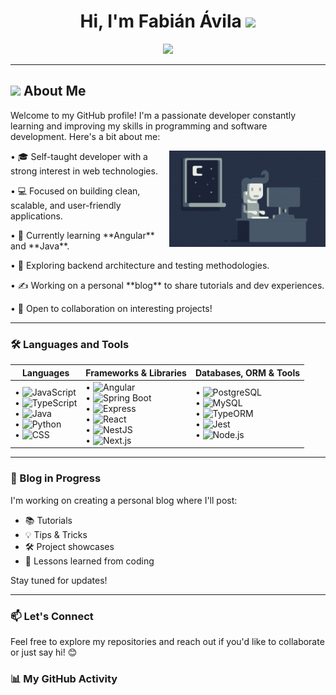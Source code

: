 <h1 align="center">
  <b>Hi, I'm Fabián Ávila</b>
  <img src="https://media.giphy.com/media/hvRJCLFzcasrR4ia7z/giphy.gif" width="35">
</h1>

<p align="center">
  <img src="https://readme-typing-svg.herokuapp.com?font=Fira+Code&duration=3000&pause=1000&color=00ADB5&center=true&vCenter=true&width=435&lines=Passionate+Developer+%F0%9F%94%A5;Always+learning+something+new+%F0%9F%93%9A;Open+to+collaborations+%F0%9F%92%BB;Lover+of+clean+code+%E2%9C%A8" />
</p>

---

## <picture><img src="https://github.com/7oSkaaa/7oSkaaa/blob/main/Images/about_me.gif?raw=true" width=50px></picture> About Me

Welcome to my GitHub profile! I'm a passionate developer constantly learning and improving my skills in programming and software development. Here's a bit about me:

<img align="right" src="https://raw.githubusercontent.com/AVS1508/AVS1508/master/assets/Night-Coding.gif" width="250"/>
<p>
<p> • 🎓 Self-taught developer with a strong interest in web technologies.</p>
<p> • 💻 Focused on building clean, scalable, and user-friendly applications.</p>
<p> • 🌱 Currently learning **Angular** and **Java**.</p>
<p> • 📖 Exploring backend architecture and testing methodologies.</p>
<p> • ✍️ Working on a personal **blog** to share tutorials and dev experiences.</p>
<p> • 🤝 Open to collaboration on interesting projects!</p>
</p>

---

### 🛠️ Languages and Tools

| **Languages** | **Frameworks & Libraries** | **Databases, ORM & Tools** |
|--------------|-----------------------------|-----------------------------|
| • ![JavaScript](https://img.shields.io/badge/JavaScript-F7DF1E?logo=javascript&logoColor=black) <br> • ![TypeScript](https://img.shields.io/badge/TypeScript-3178C6?logo=typescript&logoColor=white) <br> • ![Java](https://img.shields.io/badge/Java-ED8B00?logo=java&logoColor=white) <br> • ![Python](https://img.shields.io/badge/Python-3776AB?logo=python&logoColor=white) <br> • ![CSS](https://img.shields.io/badge/Pure%20CSS-2965f1?logo=css3&logoColor=white) | • ![Angular](https://img.shields.io/badge/Angular-DD0031?logo=angular&logoColor=white) <br> • ![Spring Boot](https://img.shields.io/badge/Spring%20Boot-6DB33F?logo=springboot&logoColor=white) <br> • ![Express](https://img.shields.io/badge/Express.js-000000?logo=express&logoColor=white) <br> • ![React](https://img.shields.io/badge/React-61DAFB?logo=react&logoColor=black) <br> • ![NestJS](https://img.shields.io/badge/NestJS-E0234E?logo=nestjs&logoColor=white) <br> • ![Next.js](https://img.shields.io/badge/Next.js-000000?logo=next.js&logoColor=white) | • ![PostgreSQL](https://img.shields.io/badge/PostgreSQL-4169E1?logo=postgresql&logoColor=white) <br> • ![MySQL](https://img.shields.io/badge/MySQL-4479A1?logo=mysql&logoColor=white) <br> • ![TypeORM](https://img.shields.io/badge/TypeORM-FF4785?logo=typeorm&logoColor=white) <br> • ![Jest](https://img.shields.io/badge/Jest-C21325?logo=jest&logoColor=white) <br> • ![Node.js](https://img.shields.io/badge/Node.js-339933?logo=node.js&logoColor=white) |

---

### 📝 Blog in Progress

I'm working on creating a personal blog where I'll post:

- 📚 Tutorials
- 💡 Tips & Tricks
- 🛠️ Project showcases
- 🧠 Lessons learned from coding

Stay tuned for updates!

---

### 📫 Let's Connect

Feel free to explore my repositories and reach out if you'd like to collaborate or just say hi! 😊
### 📊 My GitHub Activity
